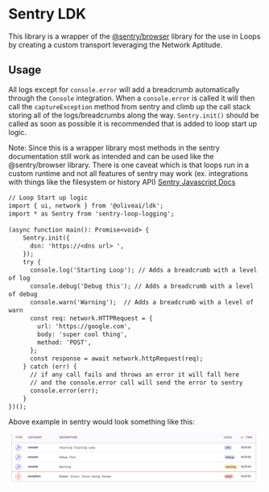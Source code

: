 # Sentry LDK

This library is a wrapper of the [@sentry/browser](https://github.com/getsentry/sentry-javascript/tree/master/packages/browser) library for the use in Loops by creating a custom transport leveraging the Network Aptitude.

## Usage

All logs except for `console.error` will add a breadcrumb automatically through the `Console` integration. When a `console.error`
is called it will then call the `captureException` method from sentry and climb up the call stack storing all of the logs/breadcrumbs
along the way. `Sentry.init()` should be called as soon as possible it is recommended that is added to loop start up logic.

Note: Since this is a wrapper library most methods in the sentry documentation still work as intended and can be used like the @sentry/browser library. There is one caveat which is that loops run in a custom runtime and not all features of sentry may work (ex. integrations with things like the filesystem or history API)
[Sentry Javascript Docs](https://docs.sentry.io/platforms/javascript/)

```
// Loop Start up logic
import { ui, network } from '@oliveai/ldk';
import * as Sentry from 'sentry-loop-logging';

(async function main(): Promise<void> {
    Sentry.init({
      dsn: 'https://<dns url> ',
    });
    try {
      console.log('Starting Loop'); // Adds a breadcrumb with a level of log
      console.debug('Debug this'); // Adds a breadcrumb with a level of debug
      console.warn('Warning');  // Adds a breadcrumb with a level of warn
      const req: network.HTTPRequest = {
        url: 'https://google.com',
        body: 'super cool thing',
        method: 'POST',
      };
      const response = await network.httpRequest(req);
    } catch (err) {
      // if any call fails and throws an error it will fall here
      // and the console.error call will send the error to sentry
      console.error(err);
    }
})();
```

Above example in sentry would look something like this:

!["sentry example"](breadcrumbs.png)
